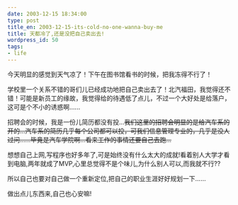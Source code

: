 ```yaml
---
date: 2003-12-15 18:34:00
type: post
title_en: 2003-12-15-its-cold-no-one-wanna-buy-me
title: 天都冷了,还是没把自己卖出去!
wordpress_id: 50
tags:
- life
---
```


今天明显的感觉到天气凉了！下午在图书馆看书的时候，把我冻得不行了！  
  
学校里一个关系不错的哥们儿已经成功地把自己卖出去了！北汽福田，我觉得还不错！可能是新员工的缘故，我觉得给的待遇低了点儿，不过一个大好处是给落户，这可是个不小的诱惑啊......  
  
招聘会的时候，我是一份儿简历都没有投...~~我们这里的招聘会明显的是给汽车系的开的...汽车系的简历几乎每个公司都可以投，可我们信息管理专业的，几乎是没人过问......毕竟是汽车学院啊...看来工作的事情还要自己去跑...~~  
  
想想自己上网,写程序也好多年了,可是始终没有什么太大的成就!看着别人大学才看到电脑,两年就成了MVP,心里总觉得不是个味儿,为什么别人可以,而我就不行??  
  
所以自己也要对自己做一个重新定位,把自己的职业生涯好好规划一下......  
  
做出点儿东西来,自己也心安嘛!

[](http://www.icbean.com/nickcheng/default.asp?cat=1)
